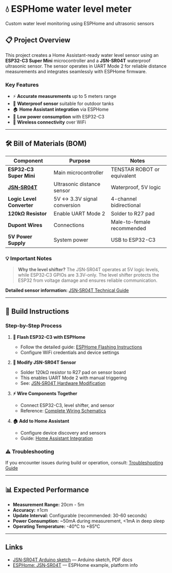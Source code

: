 # 💧 ESPHome water level meter

Custom water level monitoring using ESPHome and ultrasonic sensors

## 📋 Project Overview

This project creates a Home Assistant-ready water level sensor using an **ESP32-C3 Super Mini** microcontroller and a **JSN-SR04T** waterproof ultrasonic sensor. The sensor operates in UART Mode 2 for reliable distance measurements and integrates seamlessly with ESPHome firmware.

### Key Features
- ⚡ **Accurate measurements** up to 5 meters range
- 🌊 **Waterproof sensor** suitable for outdoor tanks
- 🏠 **Home Assistant integration** via ESPHome
- 🔋 **Low power consumption** with ESP32-C3
- 📡 **Wireless connectivity** over WiFi

---

## 🛠️ Bill of Materials (BOM)

| Component | Purpose | Notes |
|-----------|---------|-------|
| **ESP32‑C3 Super Mini** | Main microcontroller | TENSTAR ROBOT or equivalent |
| **[JSN‑SR04T](docs/JSN‑SR04T.md)** | Ultrasonic distance sensor | Waterproof, 5V logic |
| **Logic Level Converter** | 5V ↔ 3.3V signal conversion | 4-channel bidirectional |
| **120kΩ Resistor** | Enable UART Mode 2 | Solder to R27 pad |
| **Dupont Wires** | Connections | Male-to-female recommended |
| **5V Power Supply** | System power | USB to ESP32-C3 |

### 💡 Important Notes
> **Why the level shifter?** The JSN‑SR04T operates at 5V logic levels, while ESP32‑C3 GPIOs are 3.3V-only. The level shifter protects the ESP32 from voltage damage and ensures reliable communication.

**Detailed sensor information:** [JSN‑SR04T Technical Guide](docs/JSN‑SR04T.md)

---

## 🔧 Build Instructions

### Step-by-Step Process

1. **📱 Flash ESP32-C3 with ESPHome**
   - Follow the detailed guide: [ESPHome Flashing Instructions](docs/ESPHOME_FLASHING.md)
   - Configure WiFi credentials and device settings

2. **🔩 Modify JSN-SR04T Sensor**
   - Solder 120kΩ resistor to R27 pad on sensor board
   - This enables UART Mode 2 with manual triggering
   - See: [JSN‑SR04T Hardware Modification](docs/JSN‑SR04T.md)

3. **⚡ Wire Components Together**
   - Connect ESP32-C3, level shifter, and sensor
   - Reference: [Complete Wiring Schematics](docs/WIRING_SCHEMATICS.md)

4. **🏠 Add to Home Assistant**
   - Configure device discovery and sensors
   - Guide: [Home Assistant Integration](docs/HA_INTEGRATION.md)

### ⚠️ Troubleshooting
If you encounter issues during build or operation, consult: [Troubleshooting Guide](docs/TROUBLESHOOTING.md)

---

## 📊 Expected Performance

- **Measurement Range:** 20cm - 5m
- **Accuracy:** ±1cm
- **Update Interval:** Configurable (recommended: 30-60 seconds)
- **Power Consumption:** ~50mA during measurement, <1mA in deep sleep
- **Operating Temperature:** -40°C to +85°C

---

## Links

* [JSN‑SR04T Arduino sketch](https://github.com/HamidSaffari/JSN-SR04T) — Arduino sketch, PDF docs
* [ESPHome: JSN‑SR04T](https://esphome.io/components/sensor/jsn_sr04t/#configuration-variables) — ESPHome example, platform info
